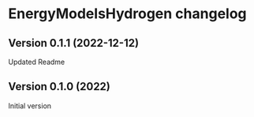 # EnergyModelsHydrogen changelog

Version 0.1.1 (2022-12-12)
--------------------------
Updated Readme

Version 0.1.0 (2022)
--------------------------
Initial version